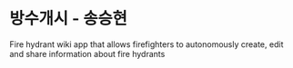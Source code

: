 방수개시 - 송승현
=======

Fire hydrant wiki app that allows firefighters to autonomously create, edit and share information about fire hydrants
